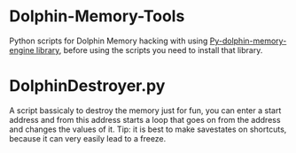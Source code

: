 # Dolphin-Memory-Tools
Python scripts for Dolphin Memory hacking with using [Py-dolphin-memory-engine library]((https://github.com/henriquegemignani/py-dolphin-memory-engine)), before using the scripts you need to install that library.

# DolphinDestroyer.py
A script bassicaly to destroy the memory just for fun, 
you can enter a start address and from this address starts a loop that goes on from the address and changes the values of it.
Tip: it is best to make savestates on shortcuts, because it can very easily lead to a freeze.
